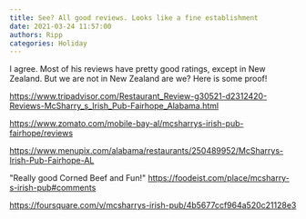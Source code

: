 ```yaml
---
title: See? All good reviews. Looks like a fine establishment
date: 2021-03-24 11:57:00
authors: Ripp
categories: Holiday
---
```


 I agree. Most of his reviews have pretty good ratings, except in New Zealand.  But we are not in New Zealand are we?  Here is some proof!

https://www.tripadvisor.com/Restaurant_Review-g30521-d2312420-Reviews-McSharry_s_Irish_Pub-Fairhope_Alabama.html

https://www.zomato.com/mobile-bay-al/mcsharrys-irish-pub-fairhope/reviews

https://www.menupix.com/alabama/restaurants/250489952/McSharrys-Irish-Pub-Fairhope-AL

"Really good Corned Beef and Fun!"
https://foodeist.com/place/mcsharry-s-irish-pub#comments

https://foursquare.com/v/mcsharrys-irish-pub/4b5677ccf964a520c21128e3